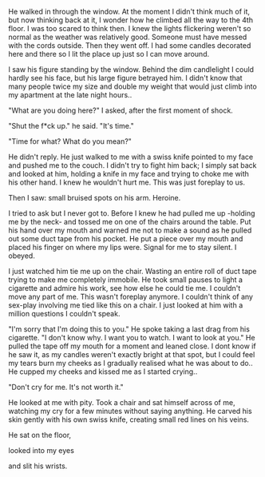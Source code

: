 He walked in through the window. At the moment I didn't think much of it, but now thinking back at it, I wonder how he climbed all the way to the 4th floor. I was too scared to think then. I knew the lights flickering weren't so normal as the weather was relatively good. Someone must have messed with the cords outside. Then they went off. I had some candles decorated here and there so I lit the place up just so I can move around. 

I saw his figure standing by the window. Behind the dim candlelight I could hardly see his face, but his large figure betrayed him. I didn't know that many people twice my size and double my weight that would just climb into my apartment at the late night hours..

"What are you doing here?" I asked, after the first moment of shock.

"Shut the f\*ck up." he said. "It's time."

"Time for what? What do you mean?"

He didn't reply. He just walked to me with a swiss knife pointed to my face and pushed me to the couch. I didn't try to fight him back; I simply sat back and looked at him, holding a knife in my face and trying to choke me with his other hand. I knew he wouldn't hurt me. This was just foreplay to us.

Then I saw: small bruised spots on his arm. Heroine. 

I tried to ask but I never got to. Before I knew he had pulled me up -holding me by the neck- and tossed me on one of the chairs around the table. Put his hand over my mouth and warned me not to make a sound as he pulled out some duct tape from his pocket. He put a piece over my mouth and placed his finger on where my lips were. Signal for me to stay silent. I obeyed.

I just watched him tie me up on the chair. Wasting an entire roll of duct tape trying to make me completely immobile. He took small pauses to light a cigarette and admire his work, see how else he could tie me. I couldn't move any part of me. This wasn't foreplay anymore. I couldn't think of any sex-play involving me tied like this on a chair. I just looked at him with a million questions I couldn't speak.

"I'm sorry that I'm doing this to you." He spoke taking a last drag from his cigarette. "I don't know why. I want you to watch. I want to look at you." He pulled the tape off my mouth for a moment and leaned close. I dont know if he saw it, as my candles weren't exactly bright at that spot, but I could feel my tears burn my cheeks as I gradually realised what he was about to do.. He cupped my cheeks and kissed me as I started crying..

"Don't cry for me. It's not worth it." 

He looked at me with pity. Took a chair and sat himself across of me, watching my cry for a few minutes without saying anything. He carved his skin gently with his own swiss knife, creating small red lines on his veins. 

He sat on the floor, 

looked into my eyes

and slit his wrists.